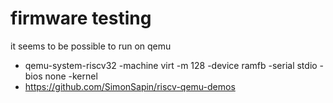 # firmware testing 

it seems to be possible to run on qemu

- qemu-system-riscv32 -machine virt -m 128 -device ramfb -serial stdio -bios none -kernel
- https://github.com/SimonSapin/riscv-qemu-demos